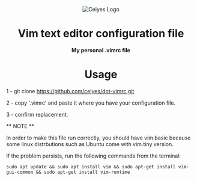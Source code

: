 <div align="center">

![Celyes Logo](http://b.up-00.com/2018/02/151821732343771.png)

# Vim text editor configuration file

**My personal .vimrc file**

# Usage
</div>

 1 - git clone https://github.com/celyes/dot-vimrc.git

 2 - copy '.vimrc' and paste it where you have your configuration file.
 
 3 - confirm replacement.
 
 ** NOTE **
 
In order to make this file run correctly, you should have vim.basic because some linux distrbutions such as Ubuntu come with vim.tiny version.

If the problem persists, run the following commands from the terminal:

`sudo apt update
&& sudo apt install vim
&& sudo apt-get install vim-gui-common
&& sudo apt-get install vim-runtime`
